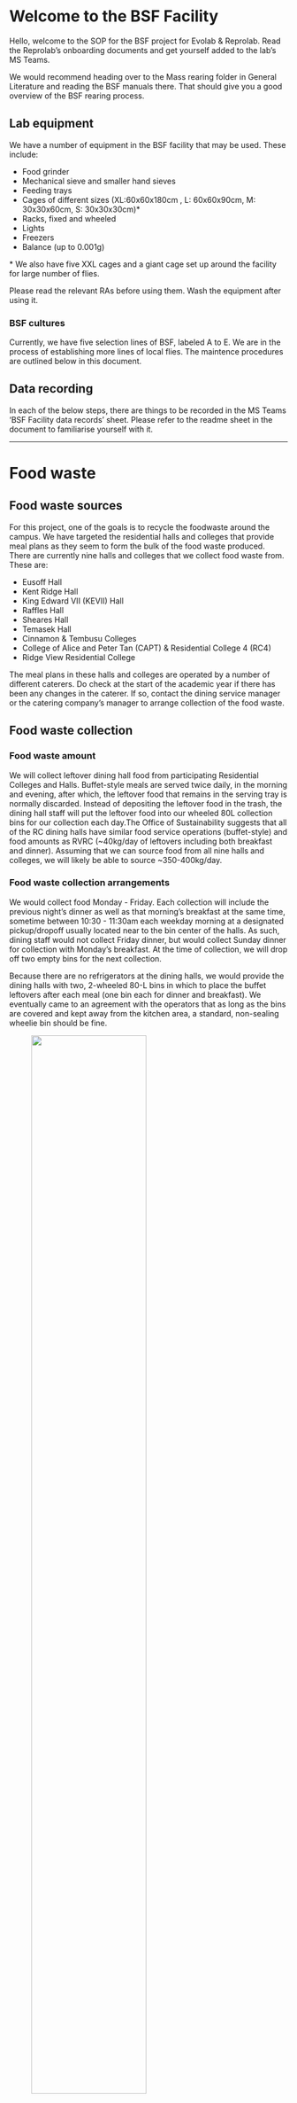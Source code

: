 Welcome to the BSF Facility
===========================

Hello, welcome to the SOP for the BSF project for Evolab & Reprolab.
Read the Reprolab’s onboarding documents and get yourself added to the
lab’s MS Teams.

We would recommend heading over to the Mass rearing folder in General
Literature and reading the BSF manuals there. That should give you a
good overview of the BSF rearing process.

Lab equipment
-------------

We have a number of equipment in the BSF facility that may be used.
These include:

-   Food grinder
-   Mechanical sieve and smaller hand sieves
-   Feeding trays
-   Cages of different sizes (XL:60x60x180cm , L: 60x60x90cm, M:
    30x30x60cm, S: 30x30x30cm)\*
-   Racks, fixed and wheeled
-   Lights
-   Freezers
-   Balance (up to 0.001g)

\* We also have five XXL cages and a giant cage set up around the
facility for large number of flies.

Please read the relevant RAs before using them. Wash the equipment after
using it.

### BSF cultures

Currently, we have five selection lines of BSF, labeled A to E. We are
in the process of establishing more lines of local flies. The maintence
procedures are outlined below in this document.

Data recording
--------------

In each of the below steps, there are things to be recorded in the MS
Teams ‘BSF Facility data records’ sheet. Please refer to the readme
sheet in the document to familiarise yourself with it.

------------------------------------------------------------------------

Food waste
==========

Food waste sources
------------------

For this project, one of the goals is to recycle the foodwaste around
the campus. We have targeted the residential halls and colleges that
provide meal plans as they seem to form the bulk of the food waste
produced. There are currently nine halls and colleges that we collect
food waste from. These are:

-   Eusoff Hall
-   Kent Ridge Hall
-   King Edward VII (KEVII) Hall
-   Raffles Hall
-   Sheares Hall
-   Temasek Hall
-   Cinnamon & Tembusu Colleges
-   College of Alice and Peter Tan (CAPT) & Residential College 4 (RC4)
-   Ridge View Residential College

The meal plans in these halls and colleges are operated by a number of
different caterers. Do check at the start of the academic year if there
has been any changes in the caterer. If so, contact the dining service
manager or the catering company’s manager to arrange collection of the
food waste.

Food waste collection
---------------------

### Food waste amount

We will collect leftover dining hall food from participating Residential
Colleges and Halls. Buffet-style meals are served twice daily, in the
morning and evening, after which, the leftover food that remains in the
serving tray is normally discarded. Instead of depositing the leftover
food in the trash, the dining hall staff will put the leftover food into
our wheeled 80L collection bins for our collection each day.The Office
of Sustainability suggests that all of the RC dining halls have similar
food service operations (buffet-style) and food amounts as RVRC
(\~40kg/day of leftovers including both breakfast and dinner). Assuming
that we can source food from all nine halls and colleges, we will likely
be able to source \~350-400kg/day.

### Food waste collection arrangements

We would collect food Monday - Friday. Each collection will include the
previous night’s dinner as well as that morning’s breakfast at the same
time, sometime between 10:30 - 11:30am each weekday morning at a
designated pickup/dropoff usually located near to the bin center of the
halls. As such, dining staff would not collect Friday dinner, but would
collect Sunday dinner for collection with Monday’s breakfast. At the
time of collection, we will drop off two empty bins for the next
collection.

Because there are no refrigerators at the dining halls, we would provide
the dining halls with two, 2-wheeled 80-L bins in which to place the
buffet leftovers after each meal (one bin each for dinner and
breakfast). We eventually came to an agreement with the operators that
as long as the bins are covered and kept away from the kitchen area, a
standard, non-sealing wheelie bin should be fine.

<figure>
<img src="images/FW_route.PNG" style="width:70.0%" alt="" /><figcaption>Fig 1. Food waste collection route.</figcaption>
</figure>

Food waste processing
---------------------

On returning from food collection, bins containing food waste are
unloaded from the lorry bed manually. They are then wheeled to the main
area and weighed. The food waste is then fed into the grinder or
handheld mixer depending on the amount of food waste collected. If the
food waste is too dry, water might have to be added. If the food waste
is too wet, dry substrate such as bread or biscuits will be added to
reduce the wetness of the food. These additional steps helps to
homogenise the quality of food waste and the optimal moisture content
for the larval consumption.

------------------------------------------------------------------------

Nursery
=======

Egg traps are replaced every Monday, Wednesday and Thursday. The eggs
are collected from the mating cages should be between 2-3 days old. The
egg traps are then weighed to determine the weight of eggs on it.
Nurseries should be set up immediately in case of early hatching.
Currently, nurseries are made using chicken feed sourced from Lian Wah
Hang Quail Poultry Farm. Generally, \~100g of dry chicken feed is added
to 1g of BSF eggs at 60% moisture, rounded to the closest 0.1g of eggs.
A maximum of 5g of eggs in used in each nursery as the chicken feed
layer will get too thick.

| Mass of eggs (g) | Dry chicken feed (g) | Water (g) | Container size |
|------------------|----------------------|-----------|----------------|
| \<1              | 100                  | 150       | Small          |
| 1-2              | 100-200              | 150-300   | Medium         |
| 2-3              | 200-300              | 300-450   | Large          |
| 3-4              | 300-400              | 450-600   | Large          |
| 4-5              | 400-500              | 600-750   | Large          |

Once the chicken feed has been mixed with water, we let it sit for an
hour. The chicken feed will absorb the water and cake up. Thoroughly mix
the moistened chicken feed and add a layer of dry coco peat. Ensure the
egg traps remain dry by placing them on top of the coco peat.
Alternatively, an elevated platform crafted using flexible mesh can be
used to support the egg traps. The nurseries are then covered with a
paper towel which is secured by a cut-out cover to prevent phorids. They
are placed in individual small cages before being put into the large
cage according to their line. The nurseries are left there for one to
two weeks before being trayed. Midway through, it is good to mix and
aerate the nurseries to prevent any caking of the chicken feed.

Using chicken feed ($3/kg) nurseries will add on quite a substantial
amount to our expenses. Food waste nurseries are probably more
financially sustainable but it might lead to losses from escapees. We
have tried food waste nurseries before but did not quantify losses.
Nurseries comprised of a food waste + chicken feed (or okara) mix have
shown to be effective, and could minimize escapes by being slightly
drier. This will require further investigation to determine a suitable
nursery mix.

------------------------------------------------------------------------

Traying and feeding
===================

Nursery quantification and traying
----------------------------------

Once the nursery is ready (dry), we will remove as much substrate as
possible from each nursery (ie dried clumps with no larvae). This is
done by sieving the mixture through an appropriate small sieve *(?-?
mm)*. The remaining larvae tends to clump together in panic and more
substrate can be removed by skimming off the top substrate. The larvae
and remaining substrate will be homogenized. The number of larvae is
estimated by counting the number in a small sample (3 x 1.5g), which is
then extrapolated based on the total weight of the nursery. The larvae
are then distributed into batches of approximately 10,000, which will be
added to each blue tray with food waste.

Feeding
-------

Ideally, each tray would be fed once at the start of it’s lifespan,
enough for the maggots to reach maturity. We have done some preliminary
trials and a ratio of 3-5kg : 10,000 maggots in a blue tray seem to do
quite well. However, due to concerns with odours and escapees, we have
changed to multiple feedings.

Each tray starts out with two scoops of spent grains. A scoop of food
waste is placed in the center of the grains. The grains provide a dryer
substrate and seem quite effective in discouraging maggots from
escaping. Each new tray is labeled as such: Line-traydate-s/n. For
example a trays of maggots from line D, trayed on 10 Sep 2020 will be
labelled as ‘D-10092020-01’, ‘D-10092020-02’ and so on. Additional
markers might be placed on the tray if we want to track particular
nurseries. The trays are then placed on their respective racks.

For existing trays, an additional scoop of food waste is added to the
tray every Monday, Wednesday and Friday or when the maggots are dry.
With certain types of food wastes (such as biscuits), the substrate
tends to dry quickly and cake up. Watering and mixing might need to be
done on an ad hoc basis if you notice caking. The trays continue to
receive food until \~40% of the larvae have prepupated.

------------------------------------------------------------------------

Harvesting
==========

Small scale harvesting
----------------------

If your experiment is on a smaller scale (yellow trays), you may
consider letting the larvae self harvest. Prepuae migrate from wetter
areas in search of dry substrate to pupate in. This can be done by
placing a yellow tray in a bigger blue tray and adding a wooden ramp on
the short side of the tray. The self harvesting method will not get all
the prepupae out but it may be sufficient for your needs. This can be
combined together with manual handheld sieving to get even more prepupae
out of the trays.

Larger scale harvesting
-----------------------

For the operations of the BSF facility, self harvest is too slow to be
used. Instead, we use the large mechanical sieve. The model we have can
fit up to three layers of sieves. We have a number of sieves of
different sizes that can be swapped depending on your needs. The 4?5?mm
screen is most often used. The maggot tray should be dry or the frass
will clump up.

When ready, turn the sieve on and pour the tray in the center of the
screen. Fine frass will fall through to the bottom layer while larger
frass and maggots are retained on the upper layers. We usually do two
passes through the sieve by re-sieving the finest frass. This should
remove most all of the prepupae from the frass. Clean the screens and
the bottom to ensure that the maggots of different lines do not mix. Run
the siever for a short while to get the stragglers out before moving on
to the next tray. If you notice loud noises while sieving, the nuts
might need to be further tightened. Tightening (or loosening) can be
done quickly by using a drill with an adapter for the nut. If the tray
is still wet, the sieve will not work well. Let the tray dry out for a
day before trying again.

After sieving, the weight of the frass and larvae of each tray have to
be quantified. An additional measurement of prepupae percentage is taken
by counting a few samples of larvae. The frass goes into the designated
frass bins for composting and stored for botany or other gardening
interest groups. The larvae are added into a large cage (\~20,000 per
cage) and placed in the dark room. Each cage is to have between one to
two trays worth of maggots. Remember to label the cage so that we are
able to track the amount of eggs from each cage.

<figure>
<img src="images/Frass.jpeg" style="width:50.0%" alt="" /><figcaption>Fig 2. BSF frass</figcaption>
</figure>

Currently (Sep 2020), we are still rebuilding our populations after the
circuit breaker. When it reaches a point where we have more than enough
adult flies, some trays can be harvested earlier for other purposes.

------------------------------------------------------------------------

Obtaining eggs
==============

Large cages
-----------

### Dark

Once the trays are placed in the cages, the cages are placed in the dark
room to build up a larger population of flies. Once a large population
of flies is established in a cage, it is brought out into the into and
placed along the row of windows.

### Light

Once the cage is by the windows, a small tray of sugar water with
sponges can placed in the cage for the flies. This can be topped up
twice a week. Two days after being brought into the light, a bait box
with an egg trap is added into the cage. The bait box is made using
chicken feed and frass from sieving. It should be made more watery as it
is expected to last for at least 2 weeks. These cages are lit by natural
sunlight.

<figure>
<img src="images/trap.png" style="width:30.0%" alt="" /><figcaption>Fig 3. BSF bait boxes with traps</figcaption>
</figure>

XXL and beyond
--------------

If the row beside the window is fully used, we have a a number of XXL
cages set up around the facility and a giant cage in the small office.
The XXL cages and giant cage in the rooms are lit using artificial
lighting. These are supposed to be optimised based on the visible
spectrum of the BSFs. Please wear eye protection before going into the
rooms if the lights are on. The egg production with these cages have not
been as good as the large cages, perhaps as due to a lower density but
more testing should be done ¯\\\_(ツ)\_/¯.

<figure>
<img src="images/LEDs.png" style="width:60.0%" alt="" /><figcaption>Fig 4. Wavelength of LEDs in the rooms</figcaption>
</figure>

Egg traps
---------

We have implemented the use of 2 different types of egg traps: wooden
traps and cardboard traps. Label cage the trap is from so that we can
track the performance of the cages. Traps are replaced every Monday,
Wednesday and Friday until the cage is decommissioned when most of the
flies have died.

### Wooden trap

Wooden traps are made by bundling four layers of wood, separated by thin
wooden spacers. More traps can be made by cutting wooden planks to size
with the saw. Using wooden traps, eggs can be gently scraped out using a
penknife to obtain the egg weight. Scrap along the wooden grain to
minimise damage to eggs.

<figure>
<img src="images/wooden%20trap.jpg" style="width:30.0%" alt="" /><figcaption>Fig 5. Example of a wooden trap</figcaption>
</figure>

### Cardbaord traps.

Cardboard traps are made by bundling 3-4 layers of cardboard. Each trap
is approximately 15x1.5cm. After the trap has been secured with a rubber
band, weigh the trap and write it on the cardboard. The weight of eggs
on the trap can be obtained by subtracting the final weight from the
initial weight of the trap.

<figure>
<img src="images/cardboard%20trap.jpg" style="width:30.0%" alt="" /><figcaption>Fig 6. Example of a cardboard trap</figcaption>
</figure>
